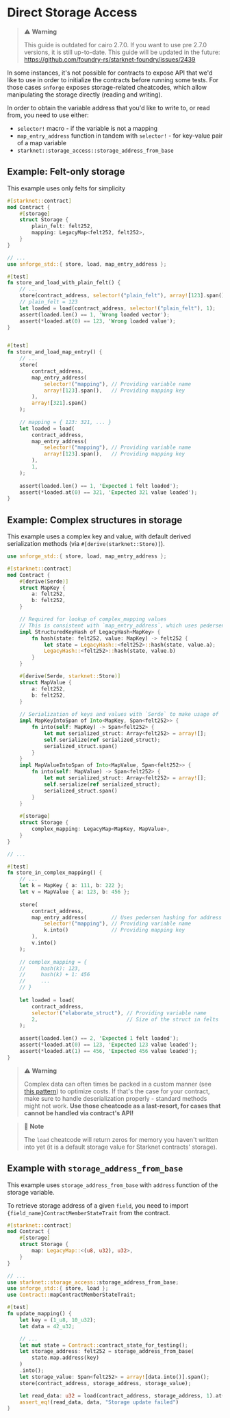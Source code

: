 # Direct Storage Access

> ⚠️ **Warning**
> 
> This guide is outdated for cairo 2.7.0. 
> If you want to use pre 2.7.0 versions, it is still up-to-date. 
> This guide will be updated in the future: https://github.com/foundry-rs/starknet-foundry/issues/2439

In some instances, it's not possible for contracts to expose API that we'd like to use in order to initialize 
the contracts before running some tests. For those cases `snforge` exposes storage-related cheatcodes,
which allow manipulating the storage directly (reading and writing).

In order to obtain the variable address that you'd like to write to, or read from, you need to use either:
- `selector!` macro - if the variable is not a mapping
- `map_entry_address` function in tandem with `selector!` - for key-value pair of a map variable
- `starknet::storage_access::storage_address_from_base`
  
## Example: Felt-only storage
This example uses only felts for simplicity

```rust
#[starknet::contract]
mod Contract {
    #[storage]
    struct Storage {
        plain_felt: felt252,
        mapping: LegacyMap<felt252, felt252>,
    }
}

// ...
use snforge_std::{ store, load, map_entry_address };

#[test]
fn store_and_load_with_plain_felt() {
    // ...
    store(contract_address, selector!("plain_felt"), array![123].span());
    // plain_felt = 123
    let loaded = load(contract_address, selector!("plain_felt"), 1);
    assert(loaded.len() == 1, 'Wrong loaded vector');
    assert(*loaded.at(0) == 123, 'Wrong loaded value');
}


#[test]
fn store_and_load_map_entry() {
    // ...
    store(
        contract_address, 
        map_entry_address(
            selector!("mapping"), // Providing variable name
            array![123].span(),   // Providing mapping key 
        ),
        array![321].span()
    );
    
    // mapping = { 123: 321, ... }
    let loaded = load(
        contract_address, 
        map_entry_address(
            selector!("mapping"), // Providing variable name
            array![123].span(),   // Providing mapping key 
        ),
        1,
    );
    
    assert(loaded.len() == 1, 'Expected 1 felt loaded');
    assert(*loaded.at(0) == 321, 'Expected 321 value loaded');
}
```

## Example: Complex structures in storage
This example uses a complex key and value, with default derived serialization methods (via `#[derive(starknet::Store)]`).

```rust
use snforge_std::{ store, load, map_entry_address };

#[starknet::contract]
mod Contract {
    #[derive(Serde)]
    struct MapKey {
        a: felt252,
        b: felt252,
    }

    // Required for lookup of complex_mapping values
    // This is consistent with `map_entry_address`, which uses pedersen hashing of keys
    impl StructuredKeyHash of LegacyHash<MapKey> {
        fn hash(state: felt252, value: MapKey) -> felt252 {
            let state = LegacyHash::<felt252>::hash(state, value.a);
            LegacyHash::<felt252>::hash(state, value.b)
        }
    }

    #[derive(Serde, starknet::Store)]
    struct MapValue {
        a: felt252,
        b: felt252,
    }
    
    // Serialization of keys and values with `Serde` to make usage of `map_entry_address` easier 
    impl MapKeyIntoSpan of Into<MapKey, Span<felt252>> {
        fn into(self: MapKey) -> Span<felt252> {
            let mut serialized_struct: Array<felt252> = array![];
            self.serialize(ref serialized_struct);
            serialized_struct.span()
        }
    }
    impl MapValueIntoSpan of Into<MapValue, Span<felt252>> {
        fn into(self: MapValue) -> Span<felt252> {
            let mut serialized_struct: Array<felt252> = array![];
            self.serialize(ref serialized_struct);
            serialized_struct.span()
        }
    }
    
    #[storage]
    struct Storage {
        complex_mapping: LegacyMap<MapKey, MapValue>,
    }
}

// ...

#[test]
fn store_in_complex_mapping() {
    // ...
    let k = MapKey { a: 111, b: 222 };
    let v = MapValue { a: 123, b: 456 };
    
    store(
        contract_address, 
        map_entry_address(        // Uses pedersen hashing for address calculation
            selector!("mapping"), // Providing variable name
            k.into()              // Providing mapping key
        ),
        v.into()
    );
    
    // complex_mapping = { 
    //     hash(k): 123,
    //     hash(k) + 1: 456 
    //     ...
    // }
    
    let loaded = load(
        contract_address, 
        selector!("elaborate_struct"), // Providing variable name
        2,                             // Size of the struct in felts
    );
    
    assert(loaded.len() == 2, 'Expected 1 felt loaded');
    assert(*loaded.at(0) == 123, 'Expected 123 value loaded');
    assert(*loaded.at(1) == 456, 'Expected 456 value loaded');
}
```

> ⚠️ **Warning**
> 
> Complex data can often times be packed in a custom manner (see [this pattern](https://book.cairo-lang.org/ch16-01-optimizing-storage-costs.html)) to optimize costs.
> If that's the case for your contract, make sure to handle deserialization properly - standard methods might not work.
> **Use those cheatcode as a last-resort, for cases that cannot be handled via contract's API!**


> 📝 **Note** 
> 
> The `load` cheatcode will return zeros for memory you haven't written into yet (it is a default storage value for Starknet contracts' storage).


## Example with `storage_address_from_base`

This example uses `storage_address_from_base` with `address` function of the storage variable.

To retrieve storage address of a given `field`, you need to import `{field_name}ContractMemberStateTrait` from the contract.

```rust
#[starknet::contract]
mod Contract {
    #[storage]
    struct Storage {
        map: LegacyMap::<(u8, u32), u32>,
    }
}

// ...
use starknet::storage_access::storage_address_from_base;
use snforge_std::{ store, load };
use Contract::mapContractMemberStateTrait;

#[test]
fn update_mapping() {
    let key = (1_u8, 10_u32);
    let data = 42_u32;

    // ...
    let mut state = Contract::contract_state_for_testing();
    let storage_address: felt252 = storage_address_from_base(
        state.map.address(key)
    )
    .into();
    let storage_value: Span<felt252> = array![data.into()].span();
    store(contract_address, storage_address, storage_value);

    let read_data: u32 = load(contract_address, storage_address, 1).at(0).try_into().unwrap():
    assert_eq!(read_data, data, "Storage update failed")
}

```


